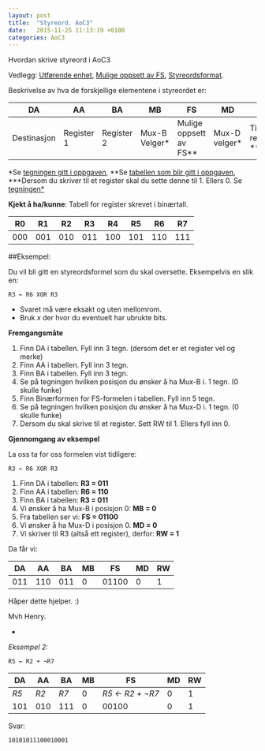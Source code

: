 ```yaml
---
layout: post
title:  "Styreord. AoC3"
date:   2015-11-25 11:13:19 +0100
categories: AoC3
---
```


Hvordan skrive styreord i AoC3

Vedlegg:
[Utførende enhet](/Users/henry/Documents/prosjekter/SjoenH.github.io/_includes/aoc/utforende_enhet.png),
[Mulige oppsett av FS](/Users/henry/Documents/prosjekter/SjoenH.github.io/_includes/aoc/muligefs.png),
[Styreordsformat](/Users/henry/Documents/prosjekter/SjoenH.github.io/_includes/aoc/Styreordsformat.png).

Beskrivelse av hva de forskjellige elementene i styreordet er:

DA|AA|BA|MB|FS|MD|RW
---|---|---|---|---|---|---
Destinasjon|Register 1| Register 2|Mux-B Velger*|Mulige oppsett av FS**|Mux-D velger*|Til register?***|

*Se [tegningen gitt i oppgaven](/Users/henry/Documents/prosjekter/SjoenH.github.io/_includes/aoc/utforende_enhet.png),
**Se [tabellen som blir gitt i oppgaven](/Users/henry/Documents/prosjekter/SjoenH.github.io/_includes/aoc/muligefs.png),
***Dersom du skriver til et register skal du sette denne til 1. Ellers 0. Se [tegningen\*](/Users/henry/Documents/prosjekter/SjoenH.github.io/_includes/aoc/utforende_enhet.png)

**Kjekt å ha/kunne**:
Tabell for register skrevet i binærtall.

R0|R1|R2|R3|R4|R5|R6|R7|
---|---|---|---|---|---|---|---
000|001|010|011|100|101|110|111


##Eksempel:

Du vil bli gitt en styreordsformel som du skal oversette. Eksempelvis en slik en:

	R3 ← R6 XOR R3


- Svaret må være eksakt og uten mellomrom.
- Bruk *x* der hvor du eventuelt har ubrukte bits.

**Fremgangsmåte**

1. Finn DA i tabellen. Fyll inn 3 tegn. (dersom det er et register vel og merke)
2. Finn AA i tabellen. Fyll inn 3 tegn.
3. Finn BA i tabellen. Fyll inn 3 tegn.
4. Se på tegningen hvilken posisjon du ønsker å ha Mux-B i. 1 tegn. (0 skulle funke)
5. Finn Binærformen for FS-formelen i tabellen. Fyll inn 5 tegn.
6. Se på tegningen hvilken posisjon du ønsker å ha Mux-D i. 1 tegn. (0 skulle funke)
7. Dersom du skal skrive til et register. Sett RW til 1. Ellers fyll inn 0.

**Gjennomgang av eksempel**

La oss ta for oss formelen vist tidligere:

	R3 ← R6 XOR R3

 1. Finn DA i tabellen: **R3 = 011**
2. Finn AA i tabellen: **R6 = 110**
3. Finn BA i tabellen: **R3 = 011**
4. Vi ønsker å ha Mux-B i posisjon 0: **MB = 0**
5. Fra tabellen ser vi: **FS = 01100**
6. Vi ønsker å ha Mux-D i posisjon 0. **MD = 0**
7. Vi skriver til R3 (altså ett register), derfor: **RW = 1**

Da får vi:

DA|AA|BA|MB|FS|MD|RW
---|---|---|---|---|---|---
011|110|011|0|01100|0|1

Håper dette hjelper. :)

Mvh
Henry.

-
*Eksempel 2:*

	R5 ← R2 + ¬R7

DA|AA|BA|MB|FS|MD|RW
---|---|---|---|---|---|---
*R5*|*R2*|*R7*|0|*R5 ← R2 + ¬R7*|0|1
101| 010 | 111 |0|00100|0|1

Svar:

	10101011100010001
	

